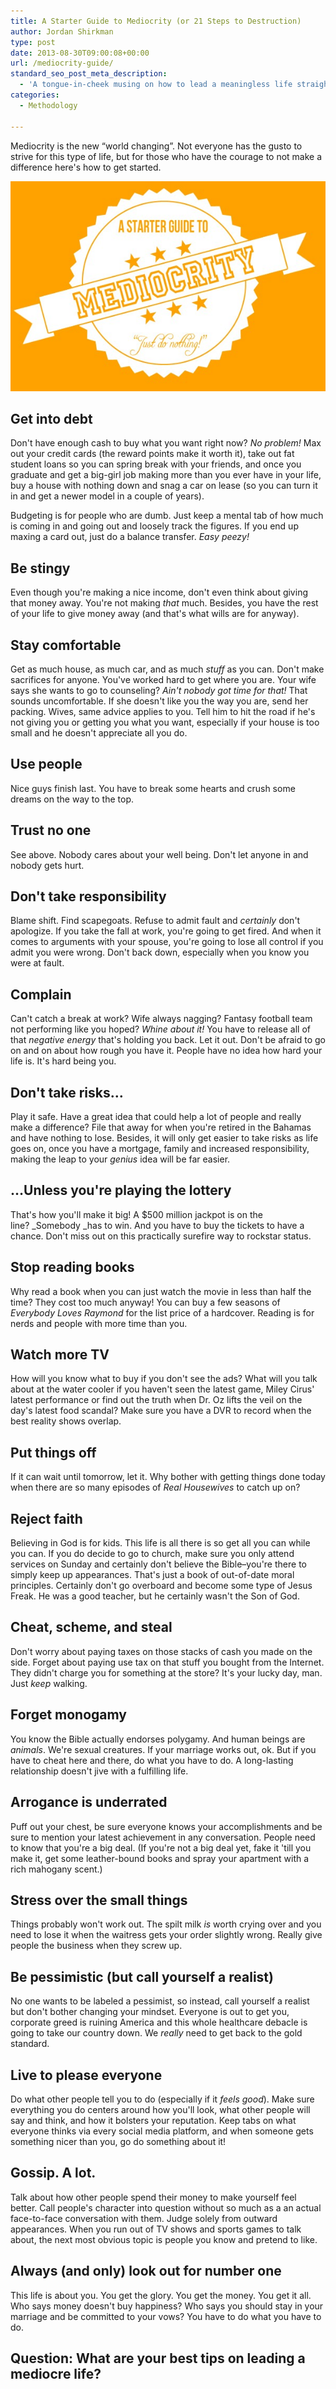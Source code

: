```yaml
---
title: A Starter Guide to Mediocrity (or 21 Steps to Destruction)
author: Jordan Shirkman
type: post
date: 2013-08-30T09:00:08+00:00
url: /mediocrity-guide/
standard_seo_post_meta_description:
  - 'A tongue-in-cheek musing on how to lead a meaningless life straight into irrelevance and destruction. '
categories:
  - Methodology

---
```

Mediocrity is the new &#8220;world changing&#8221;. Not everyone has the gusto to strive for this type of life, but for those who have the courage to not make a difference here's how to get started.

[![Image](/static/images/mediocrity.jpeg)](https://jshirk.com/blog/mediocrity-guide)

## Get into debt

Don't have enough cash to buy what you want right now? _No problem!_ Max out your credit cards (the reward points make it worth it), take out fat student loans so you can spring break with your friends, and once you graduate and get a big-girl job making more than you ever have in your life, buy a house with nothing down and snag a car on lease (so you can turn it in and get a newer model in a couple of years).

Budgeting is for people who are dumb. Just keep a mental tab of how much is coming in and going out and loosely track the figures. If you end up maxing a card out, just do a balance transfer. _Easy peezy!_

## Be stingy

Even though you're making a nice income, don't even think about giving that money away. You're not making _that_ much. Besides, you have the rest of your life to give money away (and that's what wills are for anyway).

## Stay comfortable

Get as much house, as much car, and as much _stuff_ as you can. Don't make sacrifices for anyone. You've worked hard to get where you are. Your wife says she wants to go to counseling? _Ain't nobody got time for that!_ That sounds uncomfortable. If she doesn't like you the way you are, send her packing. Wives, same advice applies to you. Tell him to hit the road if he's not giving you or getting you what you want, especially if your house is too small and he doesn't appreciate all you do.<!--more-->

## Use people

Nice guys finish last. You have to break some hearts and crush some dreams on the way to the top.

## Trust no one

See above. Nobody cares about your well being. Don't let anyone in and nobody gets hurt.

## Don't take responsibility

Blame shift. Find scapegoats. Refuse to admit fault and _certainly_ don't apologize. If you take the fall at work, you're going to get fired. And when it comes to arguments with your spouse, you're going to lose all control if you admit you were wrong. Don't back down, especially when you know you were at fault.

## Complain

Can't catch a break at work? Wife always nagging? Fantasy football team not performing like you hoped? _Whine about it!_ You have to release all of that _negative energy_ that's holding you back. Let it out. Don't be afraid to go on and on about how rough you have it. People have no idea how hard your life is. It's hard being you.

## Don't take risks&#8230;

Play it safe. Have a great idea that could help a lot of people and really make a difference? File that away for when you're retired in the Bahamas and have nothing to lose. Besides, it will only get easier to take risks as life goes on, once you have a mortgage, family and increased responsibility, making the leap to your _genius_ idea will be far easier.

## &#8230;Unless you're playing the lottery

That's how you'll make it big! A $500 million jackpot is on the line? _Somebody _has to win. And you have to buy the tickets to have a chance. Don't miss out on this practically surefire way to rockstar status.

## Stop reading books

Why read a book when you can just watch the movie in less than half the time? They cost too much anyway! You can buy a few seasons of _Everybody Loves Raymond_ for the list price of a hardcover. Reading is for nerds and people with more time than you.

## Watch more TV

How will you know what to buy if you don't see the ads? What will you talk about at the water cooler if you haven't seen the latest game, Miley Cirus' latest performance or find out the truth when Dr. Oz lifts the veil on the day's latest food scandal? Make sure you have a DVR to record when the best reality shows overlap.

## Put things off

If it can wait until tomorrow, let it. Why bother with getting things done today when there are so many episodes of _Real Housewives_ to catch up on?

## Reject faith

Believing in God is for kids. This life is all there is so get all you can while you can. If you do decide to go to church, make sure you only attend services on Sunday and certainly don't believe the Bible&#8211;you're there to simply keep up appearances. That's just a book of out-of-date moral principles. Certainly don't go overboard and become some type of Jesus Freak. He was a good teacher, but he certainly wasn't the Son of God.

## Cheat, scheme, and steal

Don't worry about paying taxes on those stacks of cash you made on the side. Forget about paying use tax on that stuff you bought from the Internet. They didn't charge you for something at the store? It's your lucky day, man. Just _keep_ walking.

## Forget monogamy

You know the Bible actually endorses polygamy. And human beings are _animals_. We're sexual creatures. If your marriage works out, ok. But if you have to cheat here and there, do what you have to do. A long-lasting relationship doesn't jive with a fulfilling life.

## Arrogance is underrated

Puff out your chest, be sure everyone knows your accomplishments and be sure to mention your latest achievement in any conversation. People need to know that you're a big deal. (If you're not a big deal yet, fake it 'till you make it, get some leather-bound books and spray your apartment with a rich mahogany scent.)

## Stress over the small things

Things probably won't work out. The spilt milk _is_ worth crying over and you need to lose it when the waitress gets your order slightly wrong. Really give people the business when they screw up.

## Be pessimistic (but call yourself a realist)

No one wants to be labeled a pessimist, so instead, call yourself a realist but don't bother changing your mindset. Everyone is out to get you, corporate greed is ruining America and this whole healthcare debacle is going to take our country down. We _really_ need to get back to the gold standard.

## Live to please everyone

Do what other people tell you to do (especially if it _feels good_). Make sure everything you do centers around how you'll look, what other people will say and think, and how it bolsters your reputation. Keep tabs on what everyone thinks via every social media platform, and when someone gets something nicer than you, go do something about it!

## Gossip. A lot.

Talk about how other people spend their money to make yourself feel better. Call people's character into question without so much as a an actual face-to-face conversation with them. Judge solely from outward appearances. When you run out of TV shows and sports games to talk about, the next most obvious topic is people you know and pretend to like.

## Always (and only) look out for number one

This life is about you. You get the glory. You get the money. You get it all. Who says money doesn't buy happiness? Who says you should stay in your marriage and be committed to your vows? You have to do what you have to do.

## Question: What are your best tips on leading a mediocre life?
